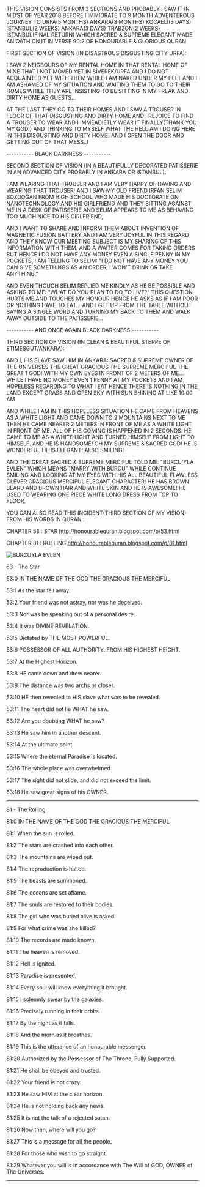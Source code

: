 THIS VISION CONSISTS FROM 3 SECTIONS AND PROBABLY I SAW IT IN MIDST OF YEAR 2018 BEFORE I IMMIGRATE TO 9 MONTH ADVENTEROUS JOURNEY TO URFA(5 MONTHS) ANKARA(3 MONTHS) KOCAELİ(3 DAYS) İSTANBUL(2 WEEKS) ANKARA(3 DAYS) TRABZON(2 WEEKS) İSTANBUL(FINAL RETURN) WHICH SACRED & SUPREME ELEGANT MADE AN OATH ON IT IN VERSE 90:2 OF HONOURABLE & GLORIOUS QURAN

FIRST SECTION OF VISION (IN DISASTROUS DISGUSTING CITY URFA):

I SAW 2 NEIGBOURS OF MY RENTAL HOME IN THAT RENTAL HOME OF MINE THAT I NOT MOVED YET IN SİVEREK/URFA AND I DO NOT ACQUAINTED YET WITH THEM WHILE I AM NAKED UNDER MY BELT AND I AM ASHAMED OF MY SITUATION AND WAITING THEM TO GO TO THEIR HOMES WHILE THEY ARE INSISTING TO BE SITTING IN MY FREAK AND DIRTY HOME AS GUESTS...

AT THE LAST THEY GO TO THEIR HOMES AND I SAW A TROUSER IN FLOOR OF THAT DISGUSTING AND DIRTY HOME AND I REJOICE TO FIND A TROUSER TO WEAR AND I IMMEADIETLY WEAR IT FINALLY(THANK YOU MY GOD!) AND THINKING TO MYSELF WHAT THE HELL AM I DOING HERE IN THIS DISGUSTING AND DIRTY HOME! AND I OPEN THE DOOR AND GETTING OUT OF THAT MESS..!

----------- BLACK DARKNESS -----------

SECOND SECTION OF VISION (IN A BEAUTIFULLY DECORATED PATISSERIE IN AN ADVANCED CITY PROBABLY IN ANKARA OR ISTANBUL):

I AM WEARING THAT TROUSER AND I AM VERY HAPPY OF HAVING AND WEARING THAT TROUSER! AND I SAW MY OLD FRIEND IRFAN SELIM BOZDOĞAN FROM HIGH SCHOOL WHO MADE HIS DOCTORATE ON NANOTECHNOLOGY AND HIS GIRLFRIEND AND THEY SITTING AGAINST ME IN A DESK OF PATISSERIE AND SELIM APPEARS TO ME AS BEHAVING TOO MUCH NICE TO HIS GIRLFRIEND,

AND I WANT TO SHARE AND INFORM THEM ABOUT INVENTION OF MAGNETIC FUSION BATTERY AND I AM VERY JOYFUL IN THIS REGARD AND THEY KNOW OUR MEETING SUBJECT IS MY SHARING OF THIS INFORMATION WITH THEM. AND A WAITER COMES FOR TAKING ORDERS BUT HENCE I DO NOT HAVE ANY MONEY EVEN A SINGLE PENNY IN MY POCKETS, I AM TELLING TO SELIM: "I DO NOT HAVE ANY MONEY YOU CAN GIVE SOMETHINGS AS AN ORDER, I WON'T DRINK OR TAKE ANYTHING."

AND EVEN THOUGH SELIM REPLIED ME KINDLY AS HE BE POSSIBLE AND ASKING TO ME: "WHAT DO YOU PLAN TO DO TO LIVE?" THIS QUESTION HURTS ME AND TOUCHES MY HONOUR HENCE HE ASKS AS IF I AM POOR OR NOTHING HAVE TO EAT... AND I GET UP FROM THE TABLE WITHOUT SAYING A SINGLE WORD AND TURNING MY BACK TO THEM AND WALK AWAY OUTSIDE TO THE PATISSERIE...

----------- AND ONCE AGAIN BLACK DARKNESS -----------

THIRD SECTION OF VISION (IN CLEAN & BEAUTIFUL STEPPE OF ETIMESGUT/ANKARA):

AND I, HIS SLAVE SAW HIM IN ANKARA: SACRED & SUPREME OWNER OF THE UNIVERSES THE GREAT GRACIOUS THE SUPREME MERCIFUL THE GREAT 1 GOD! WITH MY OWN EYES IN FRONT OF 2 METERS OF ME... WHILE I HAVE NO MONEY EVEN 1 PENNY AT MY POCKETS AND I AM HOPELESS REGARDING TO WHAT I EAT HENCE THERE IS NOTHING IN THE LAND EXCEPT GRASS AND OPEN SKY WITH SUN SHINING AT LIKE 10:00 AM

AND WHILE I AM IN THIS HOPELESS SITUATION HE CAME FROM HEAVENS AS A WHITE LIGHT AND CAME DOWN TO 2 MOUNTAINS NEXT TO ME THEN HE CAME NEARER 2 METERS IN FRONT OF ME AS A WHITE LIGHT IN FRONT OF ME. ALL OF HIS COMING IS HAPPENED IN 2 SECONDS. HE CAME TO ME AS A WHITE LIGHT AND TURNED HIMSELF FROM LIGHT TO HIMSELF. AND HE IS HANDSOME! OH MY SUPREME & SACRED GOD! HE IS WONDERFUL HE IS ELEGANT! ALSO SMILING!

AND THE GREAT SACRED & SUPREME MERCIFUL TOLD ME: "BURCU'YLA EVLEN" WHICH MEANS "MARRY WITH BURCU" WHILE CONTINUE SMILING AND LOOKING AT MY EYES WITH HIS ALL BEAUTIFUL FLAWLESS CLEVER GRACIOUS MERCIFUL ELEGANT CHARACTER! HE HAS BROWN BEARD AND BROWN HAIR AND WHITE SKIN AND HE IS AWESOME! HE USED TO WEARING ONE PIECE WHITE LONG DRESS FROM TOP TO FLOOR.

YOU CAN ALSO READ THIS INCIDENT(THIRD SECTION OF MY VISION) FROM HIS WORDS IN QURAN :

CHAPTER 53 : STAR http://honourablequran.blogspot.com/p/53.html

CHAPTER 81 : ROLLING http://honourablequran.blogspot.com/p/81.html

![BURCUYLA EVLEN](https://user-images.githubusercontent.com/8404792/215317980-b4f6c581-e24e-4a17-a452-a22ccc164f69.jpg)

53 - The Star

53:0 IN THE NAME OF THE GOD THE GRACIOUS THE MERCIFUL

53:1 As the star fell away.

53:2 Your friend was not astray, nor was he deceived.

53:3 Nor was he speaking out of a personal desire.

53:4 It was DIVINE REVELATION.

53:5 Dictated by THE MOST POWERFUL.

53:6 POSSESSOR OF ALL AUTHORITY. FROM HIS HIGHEST HEIGHT.

53:7 At the Highest Horizon.

53:8 HE came down and drew nearer.

53:9 The distance was two archs or closer.

53:10 HE then revealed to HIS slave what was to be revealed.

53:11 The heart did not lie WHAT he saw.

53:12 Are you doubting WHAT he saw?

53:13 He saw him in another descent.

53:14 At the ultimate point.

53:15 Where the eternal Paradise is located.

53:16 The whole place was overwhelmed.

53:17 The sight did not slide, and did not exceed the limit.

53:18 He saw great signs of his OWNER.

----------------------------------------------

81 - The Rolling
 
81:0 IN THE NAME OF THE GOD THE GRACIOUS THE MERCIFUL 
 
81:1 When the sun is rolled. 
 
81:2 The stars are crashed into each other. 
 
81:3 The mountains are wiped out. 
 
81:4 The reproduction is halted. 
 
81:5 The beasts are summoned. 
 
81:6 The oceans are set aflame. 
 
81:7 The souls are restored to their bodies. 
 
81:8 The girl who was buried alive is asked: 
 
81:9 For what crime was she killed? 
 
81:10 The records are made known. 
 
81:11 The heaven is removed. 
 
81:12 Hell is ignited. 
 
81:13 Paradise is presented. 
 
81:14 Every soul will know everything it brought. 
 
81:15 I solemnly swear by the galaxies. 
 
81:16 Precisely running in their orbits. 
 
81:17 By the night as it falls. 
 
81:18 And the morn as it breathes. 
 
81:19 This is the utterance of an honourable messenger. 
 
81:20 Authorized by the Possessor of The Throne, Fully Supported. 
 
81:21 He shall be obeyed and trusted. 
 
81:22 Your friend is not crazy. 
 
81:23 He saw HIM at the clear horizon. 
 
81:24 He is not holding back any news. 
 
81:25 It is not the talk of a rejected satan. 
 
81:26 Now then, where will you go? 
 
81:27 This is a message for all the people. 
 
81:28 For those who wish to go straight. 
 
81:29 Whatever you will is in accordance with The Will of GOD, OWNER of The Universes.

----------------------------------------------
